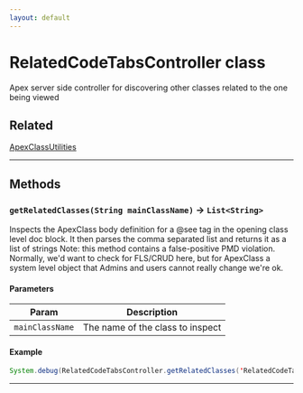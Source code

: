 ```yaml
---
layout: default
---
```

# RelatedCodeTabsController class

Apex server side controller for discovering other classes related to the one being viewed

## Related

[ApexClassUtilities](https://github.com/trailheadapps/apex-recipes/wiki/ApexClassUtilities.md)

---
## Methods
### `getRelatedClasses(String mainClassName)` → `List<String>`

Inspects the ApexClass body definition for a @see tag in the opening class level doc block. It then parses the comma separated list and returns it as a list of strings Note: this method contains a false-positive PMD violation. Normally, we'd want to check for FLS/CRUD here, but for ApexClass a system level object that Admins and users cannot really change we're ok.

#### Parameters
|Param|Description|
|-----|-----------|
|`mainClassName` |  The name of the class to inspect |

#### Example
```java
System.debug(RelatedCodeTabsController.getRelatedClasses('RelatedCodeTabsController'));
```

---
